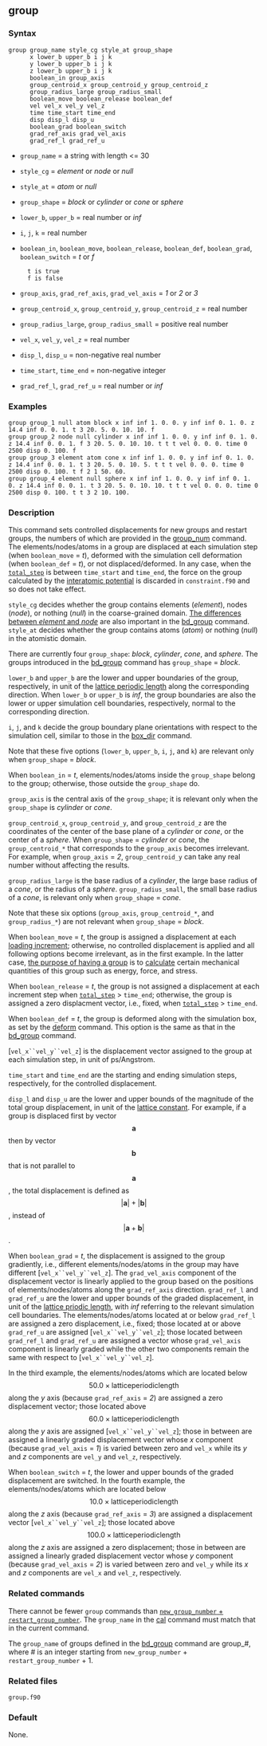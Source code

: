 ## group

### Syntax

	group group_name style_cg style_at group_shape
	      x lower_b upper_b i j k
	      y lower_b upper_b i j k
	      z lower_b upper_b i j k
	      boolean_in group_axis
	      group_centroid_x group_centroid_y group_centroid_z
	      group_radius_large group_radius_small
	      boolean_move boolean_release boolean_def
	      vel vel_x vel_y vel_z
	      time time_start time_end
	      disp disp_l disp_u
	      boolean_grad boolean_switch
	      grad_ref_axis grad_vel_axis
	      grad_ref_l grad_ref_u

* `group_name` = a string with length <= 30

* `style_cg` = _element_ or _node_ or _null_

* `style_at` = _atom_ or _null_

* `group_shape` = _block_ or _cylinder_ or _cone_ or _sphere_

* `lower_b`, `upper_b` = real number or _inf_

* `i`, `j`, `k` = real number

* `boolean_in`, `boolean_move`, `boolean_release`, `boolean_def`, `boolean_grad`, `boolean_switch` = _t_ or _f_

		t is true
		f is false

* `group_axis`, `grad_ref_axis`, `grad_vel_axis` = _1_ or _2_ or _3_

* `group_centroid_x`, `group_centroid_y`, `group_centroid_z` = real number

* `group_radius_large`, `group_radius_small` = positive real number

* `vel_x`, `vel_y`, `vel_z` = real number

* `disp_l`, `disp_u` = non-negative real number

* `time_start`, `time_end` = non-negative integer

* `grad_ref_l`, `grad_ref_u` = real number or _inf_

### Examples

	group group_1 null atom block x inf inf 1. 0. 0. y inf inf 0. 1. 0. z 14.4 inf 0. 0. 1. t 3 20. 5. 0. 10. 10. f
	group group_2 node null cylinder x inf inf 1. 0. 0. y inf inf 0. 1. 0. z 14.4 inf 0. 0. 1. f 3 20. 5. 0. 10. 10. t t t vel 0. 0. 0. time 0 2500 disp 0. 100. f
	group group_3 element atom cone x inf inf 1. 0. 0. y inf inf 0. 1. 0. z 14.4 inf 0. 0. 1. t 3 20. 5. 0. 10. 5. t t t vel 0. 0. 0. time 0 2500 disp 0. 100. t f 2 1 50. 60.
	group group_4 element null sphere x inf inf 1. 0. 0. y inf inf 0. 1. 0. z 14.4 inf 0. 0. 1. t 3 20. 5. 0. 10. 10. t t t vel 0. 0. 0. time 0 2500 disp 0. 100. t t 3 2 10. 100.

### Description

This command sets controlled displacements for new groups and restart groups, the numbers of which are provided in the [group_num](group_num.md) command. The elements/nodes/atoms in a group are displaced at each simulation step (when `boolean_move` = _t_), deformed with the simulation cell deformation (when `boolean_def` = _t_), or not displaced/deformed. In any case, when the [`total_step`](run.md) is between `time_start` and `time_end`, the force on the group calculated by the [interatomic potential](potential.md) is discarded in `constraint.f90` and so does not take effect.

`style_cg` decides whether the group contains elements (_element_), nodes (_node_), or nothing (_null_) in the coarse-grained domain. [The differences between _element_ and _node_](../chapter8/element-node-diff.md) are also important in the [bd_group](bd_group.md) command. `style_at` decides whether the group contains atoms (_atom_) or nothing (_null_) in the atomistic domain.

There are currently four `group_shape`: _block_, _cylinder_, _cone_, and _sphere_. The groups introduced in the [bd_group](bd_group.md) command has `group_shape` = _block_.

`lower_b` and `upper_b` are the lower and upper boundaries of the group, respectively, in unit of the [lattice periodic length](../chapter8/lattice-space.md) along the corresponding direction. When `lower_b` or `upper_b` is _inf_, the group boundaries are also the lower or upper simulation cell boundaries, respectively, normal to the corresponding direction.

`i`, `j`, and `k` decide the group boundary plane orientations with respect to the simulation cell, similar to those in the [box_dir](box_dir.md) command.

Note that these five options (`lower_b`, `upper_b`, `i`, `j`, and `k`) are relevant only when `group_shape` = _block_.

When `boolean_in` = _t_, elements/nodes/atoms inside the `group_shape` belong to the group; otherwise, those outside the `group_shape` do.

`group_axis` is the central axis of the `group_shape`; it is relevant only when the `group_shape` is _cylinder_ or _cone_.

`group_centroid_x`, `group_centroid_y`, and `group_centroid_z` are the coordinates of the center of the base plane of a _cylinder_ or _cone_, or the center of a _sphere_. When `group_shape` = _cylinder_ or _cone_, the `group_centroid_*` that corresponds to the `group_axis` becomes irrelevant. For example, when `group_axis` = _2_, `group_centroid_y` can take any real number without affecting the results.

`group_radius_large` is the base radius of a _cylinder_, the large base radius of a _cone_, or the radius of a _sphere_. `group_radius_small`, the small base radius of a _cone_, is relevant only when `group_shape` = _cone_.

Note that these six options (`group_axis`, `group_centroid_*`, and `group_radius_*`) are not relevant when `group_shape` = _block_.

When `boolean_move` = _t_, the group is assigned a displacement at each [loading increment](run.md); otherwise, no controlled displacement is applied and all following options become irrelevant, as in the first example. In the latter case, [the purpose of having a group](group_num.md) is to [calculate](cal.md) certain mechanical quantities of this group such as energy, force, and stress.

When `boolean_release` = _t_, the group is not assigned a displacement at each increment step when [`total_step`](run.md) > `time_end`; otherwise, the group is assigned a zero displacment vector, i.e., fixed, when [`total_step`](run.md) > `time_end`.

When `boolean_def` = _t_, the group is deformed along with the simulation box, as set by the [deform](deform.md) command. This option is the same as that in the [bd_group](bd_group.md) command.

[`vel_x``vel_y``vel_z`] is the displacement vector assigned to the group at each simulation step, in unit of ps/Angstrom.

`time_start` and `time_end` are the starting and ending simulation steps, respectively, for the controlled displacement.

`disp_l` and `disp_u` are the lower and upper bounds of the magnitude of the total group displacement, in unit of the [lattice constant](lattice.md). For example, if a group is displaced first by vector $$\mathbf{a}$$ then by vector $$\mathbf{b}$$ that is not parallel to $$\mathbf{a}$$, the total displacement is defined as $$|\mathbf{a}| + |\mathbf{b}|$$, instead of $$|\mathbf{a} + \mathbf{b}|$$.

When `boolean_grad` = _t_, the displacement is assigned to the group gradiently, i.e., different elements/nodes/atoms in the group may have different [`vel_x``vel_y``vel_z`]. The `grad_vel_axis` component of the displacement vector is linearly applied to the group based on the positions of elements/nodes/atoms along the `grad_ref_axis` direction. `grad_ref_l` and `grad_ref_u` are the lower and upper bounds of the graded displacement, in unit of the [lattice priodic length](../chapter8/lattice-space.md), with _inf_ referring to the relevant simulation cell boundaries. The elements/nodes/atoms located at or below `grad_ref_l` are assigned a zero displacement, i.e., fixed; those located at or above `grad_ref_u` are assigned [`vel_x``vel_y``vel_z`]; those located between `grad_ref_l` and `grad_ref_u` are assigned a vector whose `grad_vel_axis` component is linearly graded while the other two components remain the same with respect to [`vel_x``vel_y``vel_z`].

In the third example, the elements/nodes/atoms which are located below $$50.0\times \mathrm{lattice periodic length}$$ along the _y_ axis (because `grad_ref_axis` = _2_) are assigned a zero displacement vector; those located above $$60.0\times \mathrm{lattice periodic length}$$ along the _y_ axis are assigned [`vel_x``vel_y``vel_z`]; those in between are assigned a linearly graded displacement vector whose _x_ component (because `grad_vel_axis` = _1_) is varied between zero and `vel_x` while its _y_ and _z_ components are `vel_y` and `vel_z`, respectively.

When `boolean_switch` = _t_, the lower and upper bounds of the graded displacement are switched. In the fourth example, the elements/nodes/atoms which are located below $$10.0\times \mathrm{lattice periodic length}$$ along the _z_ axis (because `grad_ref_axis` = _3_) are assigned a displacement vector [`vel_x``vel_y``vel_z`]; those located above $$100.0\times \mathrm{lattice periodic length}$$ along the _z_ axis are assigned a zero displacement; those in between are assigned a linearly graded displacement vector whose _y_ component (because `grad_vel_axis` = _2_) is varied between zero and `vel_y` while its _x_ and _z_ components are `vel_x` and `vel_z`, respectively.

### Related commands

There cannot be fewer `group` commands than [`new_group_number` + `restart_group_number`](group_num.md). The `group_name` in the [cal](cal.md) command must match that in the current command.

The `group_name` of groups defined in the [bd_group](bd_group.md) command are group\_#, where # is an integer starting from `new_group_number` + `restart_group_number` + 1.

### Related files

`group.f90`

### Default

None.